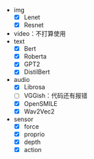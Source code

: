 * img
  - [x] Lenet
  - [x] Resnet
* video：不打算使用
* text
  - [x] Bert
  - [x] Roberta
  - [x] GPT2
  - [x] DistilBert
* audio
  - [x] Librosa
  - [ ] VGGish：代码还有报错
  - [x] OpenSMILE
  - [x] Wav2Vec2
* sensor
  - [x] force
  - [x] proprio
  - [x] depth
  - [x] action